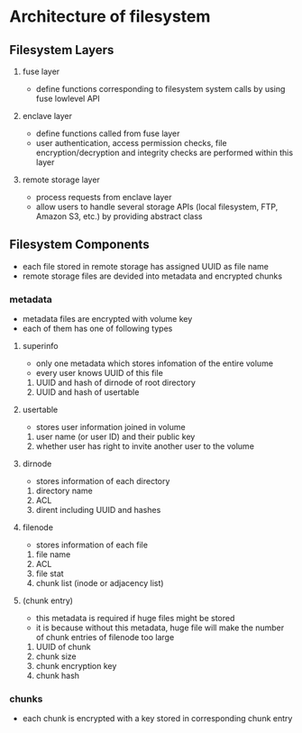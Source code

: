 # Architecture of filesystem

## Filesystem Layers

1. fuse layer
   - define functions corresponding to filesystem system calls by using fuse lowlevel API

1. enclave layer
    - define functions called from fuse layer
    - user authentication, access permission checks, file encryption/decryption and integrity checks are performed within this layer

1. remote storage layer
    - process requests from enclave layer
    - allow users to handle several storage APIs (local filesystem, FTP, Amazon S3, etc.) by providing abstract class

## Filesystem Components
- each file stored in remote storage has assigned UUID as file name
- remote storage files are devided into metadata and encrypted chunks

### metadata
   - metadata files are encrypted with volume key
   - each of them has one of following types
   1. superinfo
      - only one metadata which stores infomation of the entire volume
      - every user knows UUID of this file
      1. UUID and hash of dirnode of root directory
      1. UUID and hash of usertable
      
   1. usertable
      - stores user information joined in volume
      1. user name (or user ID) and their public key
      1. whether user has right to invite another user to the volume

   1. dirnode
      - stores information of each directory
      1. directory name
      1. ACL
      1. dirent including UUID and hashes

   1. filenode
      - stores information of each file
      1. file name
      1. ACL
      1. file stat
      1. chunk list (inode or adjacency list)
  
   1. (chunk entry)
      - this metadata is required if huge files might be stored
      - it is because without this metadata, huge file will make the number of chunk entries of filenode too large
      1. UUID of chunk
      1. chunk size
      1. chunk encryption key
      1. chunk hash

### chunks
  - each chunk is encrypted with a key stored in corresponding chunk entry
